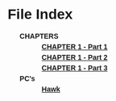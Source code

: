 <!DOCTYPE html>
<html lang="en">
<head>
  <title>File Index</title>
  <style>
    body { font-family: Arial, sans-serif; padding: 20px; }
    ul { list-style-type: none; }
    li { margin: 5px 0; }
    .folder { font-weight: bold; }
    .file { margin-left: 20px; }
  </style>
</head>
<body>
  <h1>File Index</h1>
  <ul>
    <li class="folder">CHAPTERS
      <ul>
        <li class="file"><a href="CHAPTER 1 - Part 1 - NEST OF THE ELDRITCH EYE.md">CHAPTER 1 - Part 1</a></li>
        <li class="file"><a href="CHAPTER 1 - Part 2 - NEVERDEATH GRAVEYARD.md">CHAPTER 1 - Part 2</a></li>
        <li class="file"><a href = "CHAPTER 1 - Part 3 - ESCAPE FROM EVERNIGHT.md">CHAPTER 1 - Part 3</a></li>
      </ul>
    </li>
    <li class="folder">PC's
      <ul>
        <li class="file"><a href="Hawk.md">Hawk</a></li>
      </ul>
    </li>
  </ul>
</body>
</html>
